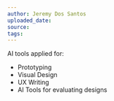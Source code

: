 ```yaml
---
author: Jeremy Dos Santos
uploaded_date: 
source: 
tags:
---
```

AI tools applied for:

- Prototyping
- Visual Design
- UX Writing
- AI Tools for evaluating designs